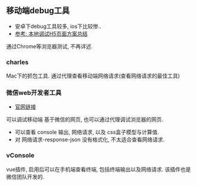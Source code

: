 ## 移动端debug工具
- 安卓下debug工具较多, ios下比较惨..
- [参考: 本地调试H5页面方案总结](https://www.jianshu.com/p/a43417b28280)

通过Chrome等浏览器测试, 不再详述.

### charles
Mac下的抓包工具. 通过代理查看移动端网络请求(查看网络请求的最佳工具)

### 微信web开发者工具
- [官网链接](https://mp.weixin.qq.com/wiki?t=resource/res_main&id=mp1455784140)

可以调试移动端 基于微信的网页, 也可以通过代理调试浏览器的网页.
- 可以查看 console 输出, 网络请求, 以及 css盒子模型与计算值.
- 对 网络请求-response-json 没有格式化, 不太适合查看网络请求.

### vConsole

vue插件, 启用后可以在手机端查看终端, 包括终端输出以及网络请求. 该插件也是微信团队开发的.
